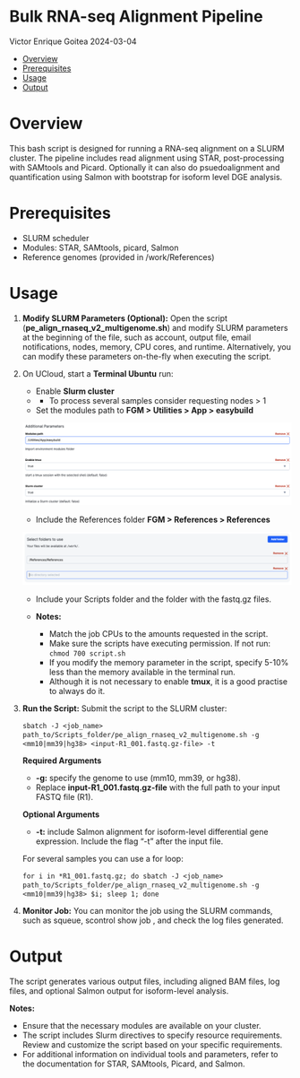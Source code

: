 Bulk RNA-seq Alignment Pipeline
================
Victor Enrique Goitea
2024-03-04

- [Overview](#overview)
- [Prerequisites](#prerequisites)
- [Usage](#usage)
- [Output](#output)

# Overview

This bash script is designed for running a RNA-seq alignment on a SLURM
cluster. The pipeline includes read alignment using STAR,
post-processing with SAMtools and Picard. Optionally it can also do
psuedoalignment and quantification using Salmon with bootstrap for
isoform level DGE analysis.

# Prerequisites

- SLURM scheduler
- Modules: STAR, SAMtools, picard, Salmon
- Reference genomes (provided in /work/References)

# Usage

1.  **Modify SLURM Parameters (Optional):** Open the script
    (**pe_align_rnaseq_v2_multigenome.sh**) and modify SLURM parameters
    at the beginning of the file, such as account, output file, email
    notifications, nodes, memory, CPU cores, and runtime. Alternatively,
    you can modify these parameters on-the-fly when executing the
    script.

2.  On UCloud, start a **Terminal Ubuntu** run:

    - Enable **Slurm cluster**
    - - To process several samples consider requesting nodes \> 1
    - Set the modules path to **FGM \> Utilities \> App \> easybuild**

    ![](../Img/terminal_slurm.png)

    - Include the References folder **FGM \> References \> References**

    ![](../Img/terminal_folders.png)

    - Include your Scripts folder and the folder with the fastq.gz
      files.

    - **Notes:**

      - Match the job CPUs to the amounts requested in the script.
      - Make sure the scripts have executing permission. If not run:
        `chmod 700 script.sh`
      - If you modify the memory parameter in the script, specify 5-10%
        less than the memory available in the terminal run.
      - Although it is not necessary to enable **tmux**, it is a good
        practise to always do it.

3.  **Run the Script:** Submit the script to the SLURM cluster:

        sbatch -J <job_name> path_to/Scripts_folder/pe_align_rnaseq_v2_multigenome.sh -g <mm10|mm39|hg38> <input-R1_001.fastq.gz-file> -t

    **Required Arguments**

    - **-g:** specify the genome to use (mm10, mm39, or hg38).
    - Replace **input-R1_001.fastq.gz-file** with the full path to your
      input FASTQ file (R1).

    **Optional Arguments**

    - **-t:** include Salmon alignment for isoform-level differential
      gene expression. Include the flag “-t” after the input file.

    For several samples you can use a for loop:

        for i in *R1_001.fastq.gz; do sbatch -J <job_name> path_to/Scripts_folder/pe_align_rnaseq_v2_multigenome.sh -g <mm10|mm39|hg38> $i; sleep 1; done

4.  **Monitor Job:** You can monitor the job using the SLURM commands,
    such as squeue, scontrol show job <job-id>, and check the log files
    generated.

# Output

The script generates various output files, including aligned BAM files,
log files, and optional Salmon output for isoform-level analysis.

**Notes:**  
- Ensure that the necessary modules are available on your cluster.  
- The script includes Slurm directives to specify resource requirements.
Review and customize the script based on your specific requirements.  
- For additional information on individual tools and parameters, refer
to the documentation for STAR, SAMtools, Picard, and Salmon.

